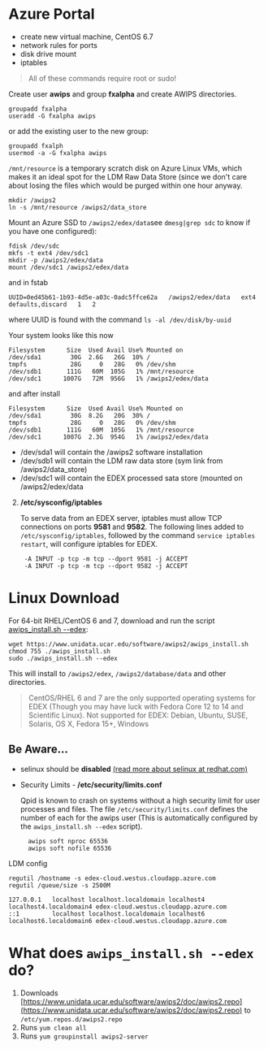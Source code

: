 
# Azure Portal

* create new virtual machine, CentOS 6.7
* network rules for ports
* disk drive mount
* iptables


> All of these commands require root or sudo!

Create user **awips** and group **fxalpha** and create AWIPS directories.

    groupadd fxalpha
    useradd -G fxalpha awips

or add the existing user to the new group:

    groupadd fxalph
    usermod -a -G fxalpha awips
    
`/mnt/resource` is a temporary scratch disk on Azure Linux VMs, which makes it an ideal spot for the LDM Raw Data Store (since we don't care about losing the files which would be purged within one hour anyway.

    mkdir /awips2
    ln -s /mnt/resource /awips2/data_store

Mount an Azure SSD to `/awips2/edex/data`see `dmesg|grep sdc` to know if you have one configured):

    fdisk /dev/sdc
    mkfs -t ext4 /dev/sdc1
    mkdir -p /awips2/edex/data
    mount /dev/sdc1 /awips2/edex/data
   
and in fstab

    UUID=0ed45b61-1b93-4d5e-a03c-0adc5ffce62a   /awips2/edex/data   ext4   defaults,discard   1   2

where UUID is found with the command `ls -al /dev/disk/by-uuid`

Your system looks like this now

    Filesystem      Size  Used Avail Use% Mounted on
    /dev/sda1        30G  2.6G   26G  10% /
    tmpfs            28G     0   28G   0% /dev/shm
    /dev/sdb1       111G   60M  105G   1% /mnt/resource
    /dev/sdc1      1007G   72M  956G   1% /awips2/edex/data
    
and after install

    Filesystem      Size  Used Avail Use% Mounted on
    /dev/sda1        30G  8.2G   20G  30% /
    tmpfs            28G     0   28G   0% /dev/shm
    /dev/sdb1       111G   60M  105G   1% /mnt/resource
    /dev/sdc1      1007G  2.3G  954G   1% /awips2/edex/data


* /dev/sda1 will contain the /awips2 software installation
* /dev/sdb1 will contain the LDM raw data store (sym link from /awips2/data_store)
* /dev/sdc1 will contain the EDEX processed sata store (mounted on /awips2/edex/data 

2. **/etc/sysconfig/iptables**

    To serve data from an EDEX server, iptables must allow TCP connections on ports **9581** and **9582**. The following lines added to `/etc/sysconfig/iptables`, followed by the command `service iptables restart`, will configure iptables for EDEX.
    
        -A INPUT -p tcp -m tcp --dport 9581 -j ACCEPT
        -A INPUT -p tcp -m tcp --dport 9582 -j ACCEPT

# Linux Download

For 64-bit RHEL/CentOS 6 and 7, download and run the script [awips_install.sh --edex](https://www.unidata.ucar.edu/software/awips2/awips_install.sh):

    wget https://www.unidata.ucar.edu/software/awips2/awips_install.sh
    chmod 755 ./awips_install.sh
    sudo ./awips_install.sh --edex

This will install to `/awips2/edex`, `/awips2/database/data` and other directories.

> CentOS/RHEL 6 and 7 are the only supported operating systems for EDEX (Though you may have luck with Fedora Core 12 to 14 and Scientific Linux). Not supported for EDEX: Debian, Ubuntu, SUSE, Solaris, OS X, Fedora 15+, Windows

## Be Aware...

- selinux should be **disabled** [(read more about selinux at redhat.com)](https://access.redhat.com/documentation/en-US/Red_Hat_Enterprise_Linux/6/html/Security-Enhanced_Linux/sect-Security-Enhanced_Linux-Enabling_and_Disabling_SELinux-Disabling_SELinux.html)
    
- Security Limits - **/etc/security/limits.conf**
 
    Qpid is known to crash on systems without a high security limit for user processes and files. The file `/etc/security/limits.conf` defines the number of each for the awips user (This is automatically configured by the `awips_install.sh --edex` script).
    
        awips soft nproc 65536
        awips soft nofile 65536
    
LDM config
    
    regutil /hostname -s edex-cloud.westus.cloudapp.azure.com
    regutil /queue/size -s 2500M
       
    127.0.0.1   localhost localhost.localdomain localhost4 localhost4.localdomain4 edex-cloud.westus.cloudapp.azure.com
    ::1         localhost localhost.localdomain localhost6 localhost6.localdomain6 edex-cloud.westus.cloudapp.azure.com


# What does `awips_install.sh --edex` do?

1. Downloads [https://www.unidata.ucar.edu/software/awips2/doc/awips2.repo](https://www.unidata.ucar.edu/software/awips2/doc/awips2.repo) to `/etc/yum.repos.d/awips2.repo`
2. Runs `yum clean all`
3. Runs `yum groupinstall awips2-server`
